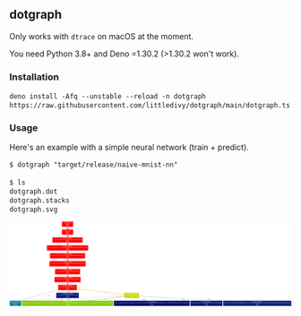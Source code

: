 ## dotgraph

Only works with `dtrace` on macOS at the moment.

You need Python 3.8+ and Deno =1.30.2 (>1.30.2 won't work).

### Installation

```
deno install -Afq --unstable --reload -n dotgraph https://raw.githubusercontent.com/littledivy/dotgraph/main/dotgraph.ts
```

### Usage

Here's an example with a simple neural network (train + predict).

```
$ dotgraph "target/release/naive-mnist-nn"

$ ls
dotgraph.dot
dotgraph.stacks
dotgraph.svg
```

![sample dotgraph](./dotgraph.svg)
